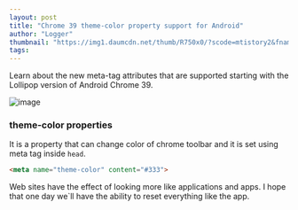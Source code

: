 ```yaml
---
layout: post
title: "Chrome 39 theme-color property support for Android"
author: "Logger"
thumbnail: "https://img1.daumcdn.net/thumb/R750x0/?scode=mtistory2&fname=https%3A%2F%2Ft1.daumcdn.net%2Fcfile%2Ftistory%2F271425365628E83B1D"
tags: 
---
```



Learn about the new meta-tag attributes that are supported starting with the Lollipop version of Android Chrome 39.

![image](https://t1.daumcdn.net/cfile/tistory/271425365628E83B1D)

### theme-color properties

It is a property that can change color of chrome toolbar and it is set using meta tag inside `head`.

```html
<meta name="theme-color" content="#333">

```

Web sites have the effect of looking more like applications and apps. I hope that one day we`ll have the ability to reset everything like the app.